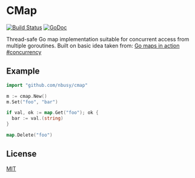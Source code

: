 CMap
====

[![Build Status](https://travis-ci.org/nbusy/cmap.svg?branch=master)](https://travis-ci.org/nbusy/cmap) [![GoDoc](https://godoc.org/github.com/nbusy/cmap?status.svg)](https://godoc.org/github.com/nbusy/cmap)

Thread-safe Go map implementation suitable for concurrent access from multiple goroutines. Built on basic idea taken from: [Go maps in action #concurrency](http://blog.golang.org/go-maps-in-action#TOC_6.)

Example
-------

```go
import "github.com/nbusy/cmap"

m := cmap.New()
m.Set("foo", "bar")

if val, ok := map.Get("foo"); ok {
  bar := val.(string)
}

map.Delete("foo")
```

License
-------

[MIT](LICENSE)
